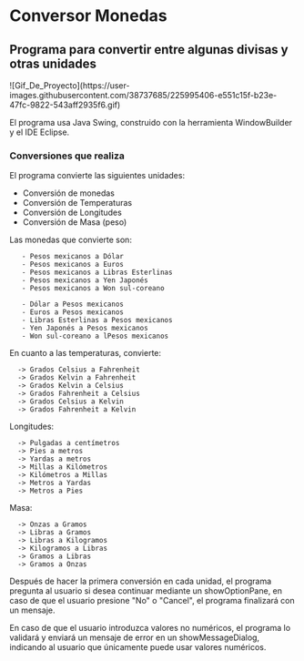 # Conversor Monedas
<h2>Programa para convertir entre algunas divisas y otras unidades</h2>
![Gif_De_Proyecto](https://user-images.githubusercontent.com/38737685/225995406-e551c15f-b23e-47fc-9822-543aff2935f6.gif)


El programa usa Java Swing, construido con la herramienta WindowBuilder y el IDE Eclipse.

<h3>Conversiones que realiza</h3>

El programa convierte las siguientes unidades:

<ul>
  <li>Conversión de monedas</li>
  <li>Conversión de Temperaturas</li>
  <li>Conversión de Longitudes</li>
  <li>Conversión de Masa (peso)</li>
</ul>

Las monedas que convierte son:

       - Pesos mexicanos a Dólar
       - Pesos mexicanos a Euros
       - Pesos mexicanos a Libras Esterlinas
       - Pesos mexicanos a Yen Japonés
       - Pesos mexicanos a Won sul-coreano
       
       - Dólar a Pesos mexicanos
       - Euros a Pesos mexicanos
       - Libras Esterlinas a Pesos mexicanos
       - Yen Japonés a Pesos mexicanos
       - Won sul-coreano a lPesos mexicanos
       
En cuanto a las temperaturas, convierte:

      -> Grados Celsius a Fahrenheit
      -> Grados Kelvin a Fahrenheit
      -> Grados Kelvin a Celsius
      -> Grados Fahrenheit a Celsius
      -> Grados Celsius a Kelvin
      -> Grados Fahrenheit a Kelvin
      
Longitudes:

      -> Pulgadas a centímetros
      -> Pies a metros
      -> Yardas a metros
      -> Millas a Kilómetros
      -> Kilómetros a Millas
      -> Metros a Yardas
      -> Metros a Pies
      
Masa:

      -> Onzas a Gramos
      -> Libras a Gramos
      -> Libras a Kilogramos
      -> Kilogramos a Libras
      -> Gramos a Libras
      -> Gramos a Onzas

Después de hacer la primera conversión en cada unidad, el programa pregunta al usuario si desea continuar mediante un showOptionPane, en caso de que el usuario presione "No" o "Cancel", el programa finalizará con un mensaje.

En caso de que el usuario introduzca valores no numéricos, el programa lo validará y enviará un mensaje de error en un showMessageDialog, indicando al usuario que únicamente puede usar valores numéricos.
